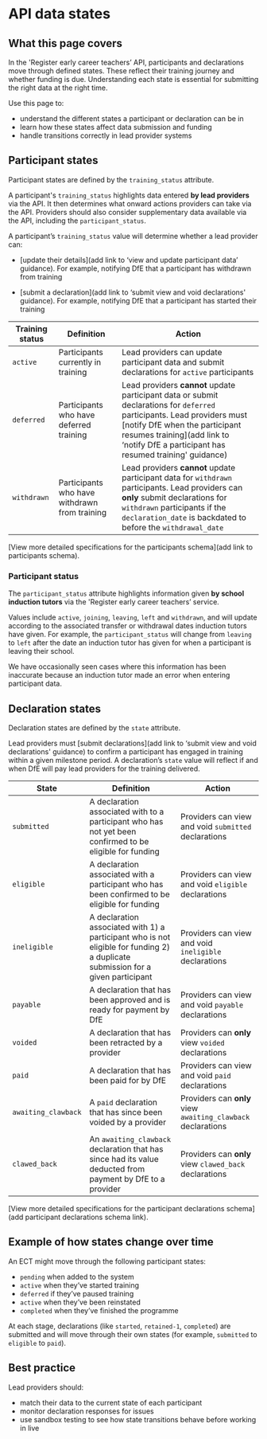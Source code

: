 # API data states 

## What this page covers  

In the 'Register early career teachers’ API, participants and declarations move through defined states. These reflect their training journey and whether funding is due. Understanding each state is essential for submitting the right data at the right time. 

Use this page to: 

* understand the different states a participant or declaration can be in
* learn how these states affect data submission and funding
* handle transitions correctly in lead provider systems 

## Participant states 

Participant states are defined by the `training_status` attribute. 

A participant's `training_status` highlights data entered **by lead providers** via the API. It then determines what onward actions providers can take via the API. Providers should also consider supplementary data available via the API, including the `participant_status`. 

A participant’s `training_status` value will determine whether a lead provider can: 

* [update their details](add link to ‘view and update participant data’ guidance). For example, notifying DfE that a participant has withdrawn from training 

* [submit a declaration](add link to ‘submit view and void declarations' guidance). For example, notifying DfE that a participant has started their training 

| Training status | Definition | Action | 
| -------- | -------- | -------- | 
| `active`     | Participants currently in training     | Lead providers can update participant data and submit declarations for `active` participants     | 
| `deferred`     | Participants who have deferred training     | Lead providers **cannot** update participant data or submit declarations for `deferred` participants. Lead providers must [notify DfE when the participant resumes training](add link to ‘notify DfE a participant has resumed training' guidance)    | 
| `withdrawn`     | Participants who have withdrawn from training     | Lead providers **cannot** update participant data for `withdrawn` participants. Lead providers can **only** submit declarations for `withdrawn` participants if the `declaration_date` is backdated to before the `withdrawal_date`     | 

[View more detailed specifications for the participants schema](add link to participants schema). 

### Participant status

The `participant_status` attribute highlights information given **by school induction tutors** via the 'Register early career teachers’ service. 

Values include `active`, `joining`, `leaving`, `left` and `withdrawn`, and will update according to the associated transfer or withdrawal dates induction tutors have given. For example, the `participant_status` will change from `leaving` to `left` after the date an induction tutor has given for when a participant is leaving their school. 

We have occasionally seen cases where this information has been inaccurate because an induction tutor made an error when entering participant data. 

## Declaration states 

Declaration states are defined by the `state` attribute. 

Lead providers must [submit declarations](add link to ‘submit view and void declarations' guidance) to confirm a participant has engaged in training within a given milestone period. A declaration’s `state` value will reflect if and when DfE will pay lead providers for the training delivered. 

| State | Definition | Action | 
| -------- | -------- | -------- | 
| `submitted`     | A declaration associated with to a participant who has not yet been confirmed to be eligible for funding    | Providers can view and void `submitted` declarations    | 
| `eligible`     | A declaration associated with a participant who has been confirmed to be eligible for funding     | Providers can view and void `eligible` declarations    | 
| `ineligible`     | A declaration associated with 1) a participant who is not eligible for funding 2) a duplicate submission for a given participant    | Providers can view and void `ineligible` declarations     | 
| `payable`     | A declaration that has been approved and is ready for payment by DfE    | Providers can view and void `payable` declarations     | 
| `voided`     | A declaration that has been retracted by a provider    | Providers can **only** view `voided` declarations   | 
| `paid`     | A declaration that has been paid for by DfE    | Providers can view and void `paid` declarations     | 
| `awaiting_clawback`     | A `paid` declaration that has since been voided by a provider    | Providers can **only** view `awaiting_clawback` declarations     | 
| `clawed_back`     | An `awaiting_clawback` declaration that has since had its value deducted from payment by DfE to a provider     | Providers can **only** view `clawed_back` declarations     | 

[View more detailed specifications for the participant declarations schema](add participant declarations schema link). 

## Example of how states change over time 

An ECT might move through the following participant states: 

* `pending` when added to the system   
* `active` when they’ve started training
* `deferred` if they’ve paused training
* `active` when they’ve been reinstated
* `completed` when they’ve finished the programme 

At each stage, declarations (like `started`, `retained-1`, `completed`) are submitted and will move through their own states (for example, `submitted` to `eligible` to `paid`). 

## Best practice 

Lead providers should:  

* match their data to the current state of each participant
* monitor declaration responses for issues
* use sandbox testing to see how state transitions behave before working in live 
